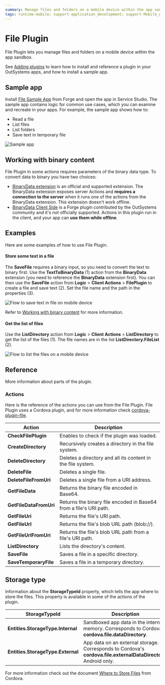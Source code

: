 ```yaml
---
summary: Manage files and folders on a mobile device within the app sandbox.
tags: runtime-mobile; support-application_development; support-Mobile_Apps;
---
```


# File Plugin

File Plugin lets you manage files and folders on a mobile device within the app sandbox.

<div class="info" markdown="1">

See [Adding plugins](../intro.md#adding-plugins) to learn how to install and reference a plugin in your OutSystems apps, and how to install a sample app.

</div>

## Sample app

Install [File Sample App](https://www.outsystems.com/forge/component-overview/10011/file-sample-app) from Forge and open the app in Service Studio. The sample app contains logic for common use cases, which you can examine and recreate in your apps. For example, the sample app shows how to:

* Read a file
* List files
* List folders
* Save text in temporary file

![Sample app](images/sample-app.png?width=300)

## Working with binary content

File Plugin in some actions requires parameters of the binary data type. To convert data to binary you have two choices:

* [BinaryData extension](https://success.outsystems.com/Documentation/11/Reference/OutSystems_APIs/BinaryData_API) is an official and supported extension. The BinaryData extension exposes server Actions and **requires a connection to the server** when it runs one of the actions from the BinaryData extension. This extension doesn't work offline.
* [BinaryData Client Side](https://www.outsystems.com/forge/component-overview/3242/binarydata-client-side) is a Forge plugin contributed by the OutSystems community and it's not officially supported. Actions in this plugin run in the client, and your app can **use them while offline**.

## Examples

Here are some examples of how to use File Plugin.

#### Store some text in a file

The **SaveFile** requires a binary input, so you need to convert the text to binary first. Use the **TextToBinaryData** (1) action from the **BinaryData** extension (you need to reference the **BinaryData** extension first). You can then use the **SaveFile** action from **Logic** > **Client Actions** > **FilePlugin** to create a file and save text (2). Set the file name and the path in the properties (3).

![Flow to save text in file on mobile device](images/save-text-in-file-mobile-ss.png?width=550)

<div class="info" markdown="1">

Refer to [Working with binary content](#working-with-binary-content) for more information.

</div>

#### Get the list of files

Use the **ListDirectory** action from **Logic** > **Client Actions** > **ListDirectory** to get the list of the files (1). The file names are in the list **ListDirectory.FileList** (2).

![Flow to list the files on a mobile device](images/list-files-mobile-ss.png?width=500)

## Reference

More information about parts of the plugin.

### Actions

Here is the reference of the actions you can use from the File Plugin. File Plugin uses a Cordova plugin, and for more information check [cordova-plugin-file](https://github.com/OutSystems/cordova-plugin-file).

| Action                 | Description                                                       |
| ---------------------- | ----------------------------------------------------------------- |
| **CheckFilePlugin**    | Enables to check if the plugin was loaded.                        |
| **CreateDirectory**    | Recursively creates a directory in the file system.               |
| **DeleteDirectory**    | Deletes a directory and all its content in the file system.       |
| **DeleteFile**         | Deletes a single file.                                            |
| **DeleteFileFromUri**  | Deletes a single file from a URI address.                         |
| **GetFileData**        | Returns the binary file encoded in Base64.                        |
| **GetFileDataFromUri** | Returns the binary file encoded in Base64 from a file's URI path. |
| **GetFileUri**         | Returns the file's URI path.                                      |
| **GetFileUrl**         | Returns the file's blob URL path (blob://).                       |
| **GetFileUrlFromUri**  | Returns the file's blob URL path from a file's URI path.          |
| **ListDirectory**      | Lists the directory's content.                                    |
| **SaveFile**           | Saves a file in a specific directory.                             |
| **SaveTemporaryFile**  | Saves a file in a temporary directory.                            |

## Storage type

Information about the **StorageTypeId** property, which tells the app where to store the files. This property is available in some of the actions of the plugin. 

| StorageTypeId                     | Description                                                                                                     |
| --------------------------------- | --------------------------------------------------------------------------------------------------------------- |
| **Entities.StorageType.Internal** | Sandboxed app data in the internal memory. Corresponds to Cordova's **cordova.file.dataDirectory**.             |
| **Entities.StorageType.External** | App data on an external storage. Corresponds to Cordova's **cordova.file.externalDataDirectory**. Android only. |

For more information check out the document [Where to Store Files](https://github.com/OutSystems/cordova-plugin-file#where-to-store-files) from Cordova.